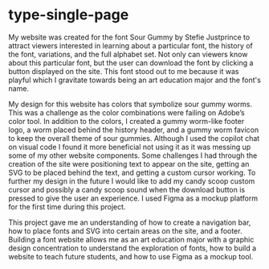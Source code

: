 # type-single-page
 
My website was created for the font Sour Gummy by Stefie Justprince to attract viewers interested in learning about a particular font, the history of the font, variations, and the full alphabet set. Not only can viewers know about this particular font, but the user can download the font by clicking a button displayed on the site. This font stood out to me because it was playful which I gravitate towards being an art education major and the font's name. 

My design for this website has colors that symbolize sour gummy worms. This was a challenge as the color combinations were failing on Adobe’s color tool. In addition to the colors, I created a gummy worm-like footer logo, a worm placed behind the history header, and a gummy worm favicon to keep the overall theme of sour gummies. Although I used the copilot chat on visual code I found it more beneficial not using it as it was messing up some of my other website components. Some challenges I had through the creation of the site were positioning text to appear on the site, getting an SVG to be placed behind the text, and getting a custom cursor working. To further my design in the future I would like to add my candy scoop custom cursor and possibly a candy scoop sound when the download button is pressed to give the user an experience. I used Figma as a mockup platform for the first time during this project. 

This project gave me an understanding of how to create a navigation bar, how to place fonts and SVG into certain areas on the site, and a footer. Building a font website allows me as an art education major with a graphic design concentration to understand the exploration of fonts, how to build a website to teach future students, and how to use Figma as a mockup tool.
